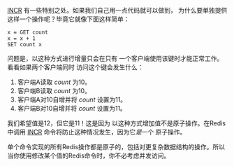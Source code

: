 [INCR](#help) 有一些特别之处。如果我们自己用一点代码就可以做到，
为什么要单独提供这样一个操作呢？毕竟它就像下面这样简单：

    x = GET count
    x = x + 1
    SET count x

问题是，以这种方式进行增量只会在只有
一个客户端使用该键时才能正常工作。看看如果两个客户端同时
访问这个键会发生什么：

1. 客户端A读取 *count* 为10。
2. 客户端B读取 *count* 为10。
3. 客户端A对10自增并将 *count* 设置为11。
4. 客户端B对10自增并将 *count* 设置为11。

我们希望值是12，但它是11！这是因为
以这种方式增加值不是原子操作。在Redis中调用
[INCR](#help) 命令将防止这种情况发生，因为它*是*一个
原子操作。

单个命令实现的所有Redis操作都是原子的，包括对更复杂数据结构的操作。所以当你使用修改某个值的Redis命令时，你不必考虑并发访问。
